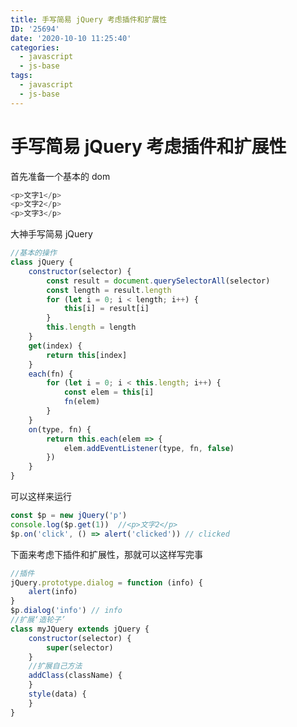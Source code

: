 ```yaml
---
title: 手写简易 jQuery 考虑插件和扩展性
ID: '25694'
date: '2020-10-10 11:25:40'
categories:
  - javascript
  - js-base
tags:
  - javascript
  - js-base
---
```


# 手写简易 jQuery 考虑插件和扩展性

首先准备一个基本的 dom

``` js 
<p>文字1</p>
<p>文字2</p>
<p>文字3</p>
```

大神手写简易 jQuery

``` js 
//基本的操作
class jQuery {
    constructor(selector) {
        const result = document.querySelectorAll(selector)
        const length = result.length
        for (let i = 0; i < length; i++) {
            this[i] = result[i]
        }
        this.length = length
    }
    get(index) {
        return this[index]
    }
    each(fn) {
        for (let i = 0; i < this.length; i++) {
            const elem = this[i]
            fn(elem)
        }
    }
    on(type, fn) {
        return this.each(elem => {
            elem.addEventListener(type, fn, false)
        })
    }
}
```

可以这样来运行

``` js 
const $p = new jQuery('p')
console.log($p.get(1))  //<p>​文字2​</p>​
$p.on('click', () => alert('clicked')) // clicked
```

下面来考虑下插件和扩展性，那就可以这样写完事

``` js 
//插件
jQuery.prototype.dialog = function (info) {
    alert(info)
}
$p.dialog('info') // info
//扩展‘造轮子’
class myJQuery extends jQuery {
    constructor(selector) {
        super(selector)
    }
    //扩展自己方法
    addClass(className) {
    }
    style(data) {
    }
}
```
 
 
 
 
 
 
 
 
 
 
 
 
 
 
 
 
 
 
 
 
 
 
 
 
 
